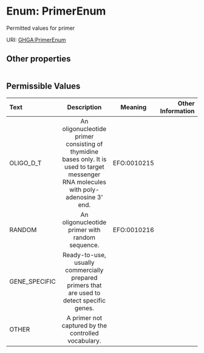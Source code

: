 
# Enum: PrimerEnum


Permitted values for primer

URI: [GHGA:PrimerEnum](https://w3id.org/GHGA/PrimerEnum)


## Other properties

|  |  |  |
| --- | --- | --- |

## Permissible Values

| Text | Description | Meaning | Other Information |
| :--- | :---: | :---: | ---: |
| OLIGO_D_T | An oligonucleotide primer consisting of thymidine bases only. It is used to target messenger RNA molecules with poly-adenosine 3' end. | EFO:0010215 |  |
| RANDOM | An oligonucleotide primer with random sequence. | EFO:0010216 |  |
| GENE_SPECIFIC | Ready-to-use, usually commercially prepared primers that are used to detect specific genes. |  |  |
| OTHER | A primer not captured by the controlled vocabulary. |  |  |

